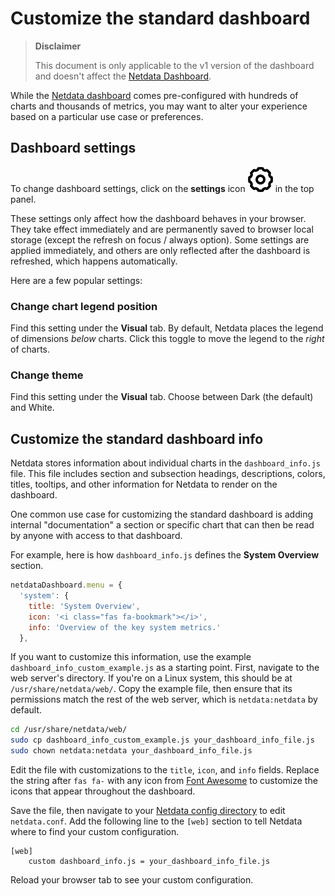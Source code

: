 # Customize the standard dashboard

> **Disclaimer**
>
> This document is only applicable to the v1 version of the dashboard and doesn't affect the [Netdata Dashboard](/docs/dashboards-and-charts/README.md).

While the [Netdata dashboard](/src/web/gui/README.md) comes pre-configured with hundreds of charts and
thousands of metrics, you may want to alter your experience based on a particular use case or preferences.

## Dashboard settings

To change dashboard settings, click on the **settings** icon
![Import icon](https://raw.githubusercontent.com/netdata/netdata-ui/98e31799c1ec0983f433537ff16d2ac2b0d994aa/src/components/icon/assets/gear.svg)
in the top panel.

These settings only affect how the dashboard behaves in your browser. They take effect immediately and are permanently
saved to browser local storage (except the refresh on focus / always option). Some settings are applied immediately, and
others are only reflected after the dashboard is refreshed, which happens automatically.

Here are a few popular settings:

### Change chart legend position

Find this setting under the **Visual** tab. By default, Netdata places the legend of dimensions _below_ charts.
Click this toggle to move the legend to the _right_ of charts.

### Change theme

Find this setting under the **Visual** tab. Choose between Dark (the default) and White.

## Customize the standard dashboard info

Netdata stores information about individual charts in the `dashboard_info.js` file. This file includes section and
subsection headings, descriptions, colors, titles, tooltips, and other information for Netdata to render on the
dashboard.

One common use case for customizing the standard dashboard is adding internal "documentation" a section or specific
chart that can then be read by anyone with access to that dashboard.

For example, here is how `dashboard_info.js` defines the **System Overview** section.

```javascript
netdataDashboard.menu = {
  'system': {
    title: 'System Overview',
    icon: '<i class="fas fa-bookmark"></i>',
    info: 'Overview of the key system metrics.'
  },
```

If you want to customize this information, use the example `dashboard_info_custom_example.js` as a starting point.
First, navigate to the web server's directory. If you're on a Linux system, this should be at `/usr/share/netdata/web/`.
Copy the example file, then ensure that its permissions match the rest of the web server, which is `netdata:netdata` by
default.

```bash
cd /usr/share/netdata/web/
sudo cp dashboard_info_custom_example.js your_dashboard_info_file.js
sudo chown netdata:netdata your_dashboard_info_file.js
```

Edit the file with customizations to the `title`, `icon`, and `info` fields. Replace the string after `fas fa-` with any
icon from [Font Awesome](https://fontawesome.com/cheatsheet) to customize the icons that appear throughout the
dashboard.

Save the file, then navigate to your [Netdata config directory](/docs/netdata-agent/configuration/README.md) to edit `netdata.conf`. Add
the following line to the `[web]` section to tell Netdata where to find your custom configuration.

```text
[web]
    custom dashboard_info.js = your_dashboard_info_file.js
```

Reload your browser tab to see your custom configuration.
